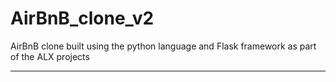 # AirBnB_clone_v2

AirBnB clone built using the python language and Flask framework as part of the ALX projects

---

